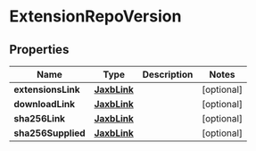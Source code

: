 # ExtensionRepoVersion

## Properties
Name | Type | Description | Notes
------------ | ------------- | ------------- | -------------
**extensionsLink** | [**JaxbLink**](JaxbLink.md) |  |  [optional]
**downloadLink** | [**JaxbLink**](JaxbLink.md) |  |  [optional]
**sha256Link** | [**JaxbLink**](JaxbLink.md) |  |  [optional]
**sha256Supplied** | [**JaxbLink**](JaxbLink.md) |  |  [optional]
